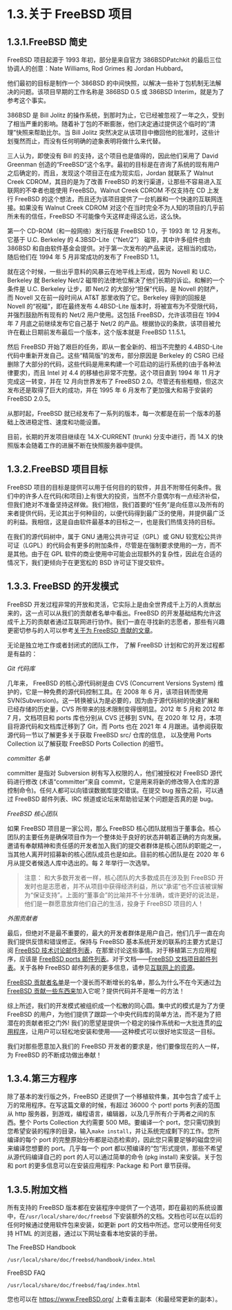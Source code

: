 # 1.3.关于 FreeBSD 项目

## 1.3.1.FreeBSD 简史

FreeBSD 项目起源于 1993 年初，部分是来自官方 386BSDPatchkit 的最后三位协调人的创意：Nate Williams, Rod Grimes 和 Jordan Hubbard。

他们最初的目标是制作一个 386BSD 的中间快照，以解决一些补丁包机制无法解决的问题。该项目早期的工作名称是 386BSD 0.5 或 386BSD Interim，就是为了参考这个事实。

386BSD 是 Bill Jolitz 的操作系统，到那时为止，它已经被忽视了一年之久，受到了相当严重的影响。随着补丁包的不断膨胀，他们决定通过提供这个临时的“清理”快照来帮助比尔。当 Bill Jolitz 突然决定从该项目中撤回他的批准时，这些计划戛然而止，而没有任何明确的迹象表明将做什么来代替。

三人认为，即使没有 Bill 的支持，这个项目也是值得的，因此他们采用了 David Greenman 创造的“FreeBSD”这个名字。最初的目标是在咨询了系统的现有用户之后确定的，而且，发现这个项目正在成为现实后，Jordan 就联系了 Walnut Creek CDROM，其目的是为了改善 FreeBSD 的发行渠道，让那些不容易进入互联网的不幸者也能使用 FreeBSD。Walnut Creek CDROM 不仅支持在 CD 上发行 FreeBSD 的这个想法，而且还为该项目提供了一台机器和一个快速的互联网连接。如果没有 Walnut Creek CDROM 对这个在当时完全不为人知的项目的几乎前所未有的信任，FreeBSD 不可能像今天这样走得这么远，这么快。

第一个 CD-ROM（和一般网络）发行版是 FreeBSD 1.0，于 1993 年 12 月发布。它基于 U.C. Berkeley 的 4.3BSD-Lite（“Net/2”） 磁带，其中许多组件也由 386BSD 和自由软件基金会提供。对于第一次发布的产品来说，这相当的成功，随后他们在 1994 年 5 月非常成功的发布了 FreeBSD 1.1。

就在这个时候，一些出乎意料的风暴云在地平线上形成，因为 Novell 和 U.C. Berkeley 就 Berkeley Net/2 磁带的法律地位解决了他们长期的诉讼。和解的一个条件是 U.C. Berkeley 让步，即 Net/2 的大部分“担保”代码，是 Novell 的财产，而 Novell 又在前一段时间从 AT&T 那里收购了它。Berkeley 得到的回报是 Novell 的“祝福”，即在最终发布 4.4BSD-Lite 版本时，将被宣布为不受限代码，并强烈鼓励所有现有的 Net/2 用户使用。这包括 FreeBSD，允许该项目在 1994 年 7 月底之前继续发布它自己基于 Net/2 的产品。根据协议的条款，该项目被允许在截止日期前发布最后一个版本，这个版本就是 FreeBSD 1.1.5.1。

然后 FreeBSD 开始了艰巨的任务，即从一套全新的、相当不完整的 4.4BSD-Lite 代码中重新开发自己。这些“精简版”的发布，部分原因是 Berkeley 的 CSRG 已经删除了大部分的代码，这些代码是用来构建一个可启动的运行系统的(由于各种法律要求)，而且 Intel 对 4.4 的移植也非常不完整。这个项目直到 1994 年 11 月才完成这一转变，并在 12 月向世界发布了 FreeBSD 2.0。尽管还有些粗糙，但这次发布还是取得了巨大的成功，并在 1995 年 6 月发布了更加强大和易于安装的 FreeBSD 2.0.5。

从那时起，FreeBSD 就已经发布了一系列的版本，每一次都是在前一个版本的基础上改进稳定性、速度和功能设置。

目前，长期的开发项目继续在 14.X-CURRENT (trunk) 分支中进行，而 14.X 的快照版本会随着工作的进展不断在快照服务器中提供。

## 1.3.2.FreeBSD 项目目标

FreeBSD 项目的目标是提供可以用于任何目的的软件，并且不附带任何条件。我们中的许多人在代码(和项目)上有很大的投资，当然不介意偶尔有一点经济补偿，但我们绝对不准备坚持这样做。我们相信，我们首要的“任务”是向任意以及所有的来者提供代码，无论其出于何种目的，以便代码得到最广泛的使用，并提供最广泛的利益。我相信，这是自由软件最基本的目标之一，也是我们热情支持的目标。

在我们的源代码树中，属于 GNU 通用公共许可证（GPL）或 GNU 较宽松公共许可证（LGPL）的代码会有更多的附加条件，尽管是在强制要求使用的一方，而不是其他。由于在 GPL 软件的商业使用中可能会出现额外的复杂性，因此在合适的情况下，我们更倾向于在更宽松的 BSD 许可证下提交软件。

## 1.3.3. FreeBSD 的开发模式

FreeBSD 开发过程非常的开放和灵活，它实际上是由全世界成千上万的人贡献出来的，这一点可以从我们的贡献者名单中看出。FreeBSD 的开发基础结构允许这成千上万的贡献者通过互联网进行协作。我们一直在寻找新的志愿者，那些有兴趣更密切参与的人可以参考[关于为 FreeBSD 贡献的文章](https://docs.freebsd.org/en/articles/contributing/)。

无论是独立地工作或者封闭式的团队工作， 了解 FreeBSD 计划和它的开发过程都是有益的：

*Git 代码库*

几年来， FreeBSD 的核心源代码树是由 CVS (Concurrent Versions System) 维护的，它是一种免费的源代码控制工具。在 2008 年 6 月，该项目转而使用 SVN(Subversion)。这一转换被认为是必要的，因为由于源代码树的快速扩展和已经存储的历史量，CVS 所带来的技术限制变得很明显。2012 年 5 月和 2012 年 7 月，文档项目和 ports 库也分别从 CVS 迁移到 SVN。在 2020 年 12 月，本项目将源代码和文档库迁移到了 Git，而 Ports 也在 2021 年 4 月跟进。请参阅获取源代码一节以了解更多关于获取 FreeBSD src/ 仓库的信息， 以及使用 Ports Collection 以了解获取 FreeBSD Ports Collection 的细节。

*committer 名单*

committer 是指对 Subversion 树有写入权限的人，他们被授权对 FreeBSD 源代码进行修改 (术语“committer”来自 commit，它是用来将新的修改带入仓库的源控制命令)。任何人都可以向错误数据库提交错误。在提交 bug 报告之前，可以通过 FreeBSD 邮件列表、IRC 频道或论坛来帮助验证某个问题是否真的是 bug。

*FreeBSD 核心团队*

如果 FreeBSD 项目是一家公司，那么 FreeBSD 核心团队就相当于董事会。核心团队的主要任务是确保项目作为一个整体处于良好的状态并朝着正确的方向发展。邀请有奉献精神和责任感的开发者加入我们的提交者群体是核心团队的职能之一，当其他人离开时招募新的核心团队成员也是如此。目前的核心团队是在 2020 年 6 月从提交者候选人库中选出的。每 2 年举行一次选举。

>注意：
>和大多数开发者一样，核心团队的大多数成员在涉及到 FreeBSD 开发时也是志愿者，并不从项目中获得经济利益，所以“承诺”也不应该被误解为“保证支持”。上面的“董事会”的比喻并不十分准确，或许更好的说法是，他们是一群愿意放弃他们自己的生活，投身于 FreeBSD 项目的人！

*外围贡献者*

最后，但绝对不是最不重要的，最大的开发者群体是用户自己，他们几乎一直在向我们提供反馈和错误修正。保持与 FreeBSD 基本系统开发的联系的主要方式是订阅 [FreeBSD 技术讨论邮件列表](https://lists.freebsd.org/subscription/freebsd-hackers)，在那里讨论这些事情。对于移植第三方应用程序，应该是 [FreeBSD ports 邮件列表](https://lists.freebsd.org/subscription/freebsd-ports)。对于文档——[FreeBSD 文档项目邮件列表](https://lists.freebsd.org/subscription/freebsd-doc)。关于各种 FreeBSD 邮件列表的更多信息，请参见[互联网上的资源](https://docs.freebsd.org/en/books/handbook/eresources/index.html#eresources)。

[FreeBSD 贡献者名单](https://docs.freebsd.org/en/articles/contributors/)是一个漫长而不断增长的名单，那么为什么不在今天通过[为 FreeBSD 贡献一些东西来](https://docs.freebsd.org/en/articles/contributing/)加入它呢？提供代码并不是唯一的方法！

综上所述，我们的开发模式被组织成一个松散的同心圆。集中式的模式是为了方便 FreeBSD 的用户，为他们提供了跟踪一个中央代码库的简单方法，而不是为了把潜在的贡献者拒之门外! 我们的愿望是提供一个稳定的操作系统和一大批连贯的[应用程序](https://docs.freebsd.org/en/books/handbook/ports/index.html#ports)，让用户可以轻松地安装和使用——这种模式可以很好地实现这一目标。

我们对那些愿意加入我们的 FreeBSD 开发者的要求是，他们要像现在的人一样，为 FreeBSD 的不断成功做出奉献！

## 1.3.4.第三方程序

除了基本的发行版之外，FreeBSD 还提供了一个移植软件集，其中包含了成千上万的常用程序。在写这篇文章的时候，有超过 36000 个 port! ports 列表的范围从 http 服务器，到游戏，编程语言，编辑器，以及几乎所有介于两者之间的东西。整个 Ports Collection 大约需要 500 MB。要编译一个 port，您只需切换到您希望安装的程序的目录，输入`make install`，并让系统完成剩下的工作。您所编译的每个 port 的完整原始分布都是动态检索的，因此您只需要足够的磁盘空间来编译您想要的 port。几乎每一个 port 都以预编译的“包”形式提供，那些不希望从源代码编译自己的 port 的人可以通过简单的命令 (pkg install) 来安装。关于包和 port 的更多信息可以在安装应用程序: Package 和 Port 章节获得。

## 1.3.5.附加文档

所有支持的 FreeBSD 版本都在安装程序中提供了一个选项，即在最初的系统设置中，在`/usr/local/share/doc/freebsd` 下安装额外的文档。文档也可以在以后的任何时候通过使用软件包来安装，如更新 port 的文档中所述。您可以使用任何支持 HTML 的浏览器，通过以下网址查看本地安装的手册。

The FreeBSD Handbook

```
/usr/local/share/doc/freebsd/handbook/index.html
```

FreeBSD FAQ

```
/usr/local/share/doc/freebsd/faq/index.html
```

您也可以在 <https://www.FreeBSD.org/> 上查看主副本（和最经常更新的副本）。
